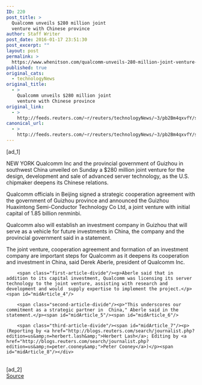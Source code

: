 ```yaml
---
ID: 220
post_title: >
  Qualcomm unveils $280 million joint
  venture with Chinese province
author: Staff Writer
post_date: 2016-01-17 23:51:30
post_excerpt: ""
layout: post
permalink: >
  https://www.whenitson.com/qualcomm-unveils-280-million-joint-venture-with-chinese-province/
published: true
original_cats:
  - technologyNews
original_title:
  - >
    Qualcomm unveils $280 million joint
    venture with Chinese province
original_link:
  - >
    http://feeds.reuters.com/~r/reuters/technologyNews/~3/pb2Bm4qxvfY/story01.htm
canonical_url:
  - >
    http://feeds.reuters.com/~r/reuters/technologyNews/~3/pb2Bm4qxvfY/story01.htm
---
```

 [ad_1]
<br><div id="articleText">
<span id="midArticle_start"/>

<span class="focusParagraph" readability="6"><p><span class="articleLocation">NEW YORK</span> Qualcomm Inc and the provincial government of Guizhou in southwest China unveiled on Sunday a $280 million joint venture for the design, development and sale of advanced server technology, as the U.S. chipmaker deepens its Chinese relations.</p></span><span id="midArticle_0"/><p>Qualcomm officials in Beijing signed a strategic cooperation agreement with the government of Guizhou province and announced the Guizhou Huaxintong Semi-Conductor Technology Co Ltd, a joint venture with initial capital of 1.85 billion renminbi.</p><span id="midArticle_1"/><p>Qualcomm also will establish an investment company in  Guizhou that will serve as a vehicle for future investments in  China, the company and the provincial government said in a statement.</p><span id="midArticle_2"/><p>The joint venture, cooperation agreement and formation of an investment company are important steps for Qualcomm as it deepens its cooperation and investment in China, said Derek Aberle, president of Qualcomm Inc.</p><span id="midArticle_3"/>
        
        <span class="first-article-divide"/><p>Aberle said that in addition to its capital investment, Qualcomm was licensing its server technology to the joint venture, assisting with research and development and would  supply expertise to implement the project.</p><span id="midArticle_4"/>
        
        <span class="second-article-divide"/><p>"This underscores our commitment as a strategic partner in  China," Aberle said in the statement.</p><span id="midArticle_5"/><span id="midArticle_6"/>
        
        <span class="third-article-divide"/><span id="midArticle_7"/><p> (Reporting by <a href="http://blogs.reuters.com/search/journalist.php?edition=us&amp;n=herbert.lash&amp;">Herbert Lash</a>; Editing by <a href="http://blogs.reuters.com/search/journalist.php?edition=us&amp;n=peter.cooney&amp;">Peter Cooney</a>)</p><span id="midArticle_8"/></div>
<br>[ad_2]
<br><a href="http://feeds.reuters.com/~r/reuters/technologyNews/~3/pb2Bm4qxvfY/story01.htm">Source </a>